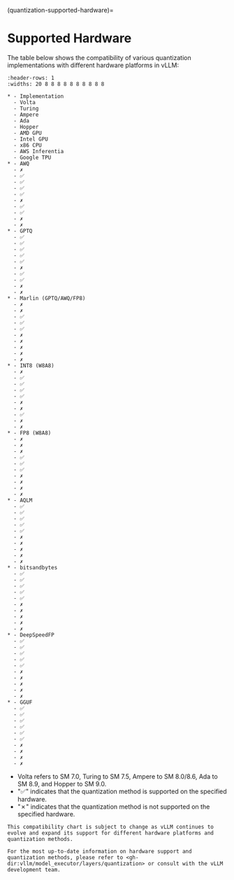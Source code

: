 (quantization-supported-hardware)=

# Supported Hardware

The table below shows the compatibility of various quantization implementations with different hardware platforms in vLLM:

```{list-table}
:header-rows: 1
:widths: 20 8 8 8 8 8 8 8 8 8 8

* - Implementation
  - Volta
  - Turing
  - Ampere
  - Ada
  - Hopper
  - AMD GPU
  - Intel GPU
  - x86 CPU
  - AWS Inferentia
  - Google TPU
* - AWQ
  - ✗
  - ✅︎
  - ✅︎
  - ✅︎
  - ✅︎
  - ✗
  - ✅︎
  - ✅︎
  - ✗
  - ✗
* - GPTQ
  - ✅︎
  - ✅︎
  - ✅︎
  - ✅︎
  - ✅︎
  - ✗
  - ✅︎
  - ✅︎
  - ✗
  - ✗
* - Marlin (GPTQ/AWQ/FP8)
  - ✗
  - ✗
  - ✅︎
  - ✅︎
  - ✅︎
  - ✗
  - ✗
  - ✗
  - ✗
  - ✗
* - INT8 (W8A8)
  - ✗
  - ✅︎
  - ✅︎
  - ✅︎
  - ✅︎
  - ✗
  - ✗
  - ✅︎
  - ✗
  - ✗
* - FP8 (W8A8)
  - ✗
  - ✗
  - ✗
  - ✅︎
  - ✅︎
  - ✅︎
  - ✗
  - ✗
  - ✗
  - ✗
* - AQLM
  - ✅︎
  - ✅︎
  - ✅︎
  - ✅︎
  - ✅︎
  - ✗
  - ✗
  - ✗
  - ✗
  - ✗
* - bitsandbytes
  - ✅︎
  - ✅︎
  - ✅︎
  - ✅︎
  - ✅︎
  - ✗
  - ✗
  - ✗
  - ✗
  - ✗
* - DeepSpeedFP
  - ✅︎
  - ✅︎
  - ✅︎
  - ✅︎
  - ✅︎
  - ✗
  - ✗
  - ✗
  - ✗
  - ✗
* - GGUF
  - ✅︎
  - ✅︎
  - ✅︎
  - ✅︎
  - ✅︎
  - ✅︎
  - ✗
  - ✗
  - ✗
  - ✗
```

- Volta refers to SM 7.0, Turing to SM 7.5, Ampere to SM 8.0/8.6, Ada to SM 8.9, and Hopper to SM 9.0.
- "✅︎" indicates that the quantization method is supported on the specified hardware.
- "✗" indicates that the quantization method is not supported on the specified hardware.

```{note}
This compatibility chart is subject to change as vLLM continues to evolve and expand its support for different hardware platforms and quantization methods.

For the most up-to-date information on hardware support and quantization methods, please refer to <gh-dir:vllm/model_executor/layers/quantization> or consult with the vLLM development team.
```
